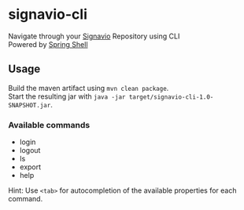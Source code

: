 # signavio-cli
Navigate through your [Signavio](http://www.signavio.com/) Repository using CLI  
Powered by [Spring Shell](http://docs.spring.io/spring-shell/docs/current/reference/htmlsingle/)

## Usage

Build the maven artifact using ```mvn clean package```.  
Start the resulting jar with ```java -jar target/signavio-cli-1.0-SNAPSHOT.jar```.

### Available commands
* login
* logout
* ls
* export
* help

Hint: Use ```<tab>``` for autocompletion of the available properties for each command.
